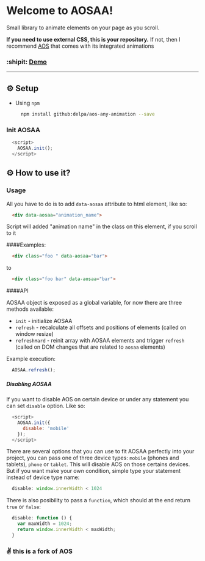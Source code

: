 Welcome to AOSAA!
=================

Small library to animate elements on your page as you scroll.

**If you need to use external CSS, this is your repository.**
If not, then I recommend [AOS](http://michalsnik.github.io/aos/) that comes with its integrated animations
### :shipit: [Demo](http://Delpa.github.io/aos-any-animation/)
----------

## ⚙ Setup
- Using `npm`
    
    ```bash
      npm install github:delpa/aos-any-animation --save
    ```
### Init AOSAA

```javascript
  <script>
    AOSAA.init();
  </script>
```
## ⚙ How to use it?

### Usage

  All you have to do is to add `data-aosaa` attribute to html element, like so:

```html
  <div data-aosaa="animation_name">
```
  Script will added "animation name" in the class on this element, if you scroll to it
  
####Examples:
```html
  <div class="foo " data-aosaa="bar">
```
to
```html
  <div class="foo bar" data-aosaa="bar">
```
####API

AOSAA object is exposed as a global variable, for now there are three methods available:

  * `init` - initialize AOSAA
  * `refresh` - recalculate all offsets and positions of elements (called on window resize)
  * `refreshHard` - reinit array with AOSAA elements and trigger `refresh` (called on DOM changes that are related to `aosaa` elements)

Example execution:
```javascript
  AOSAA.refresh();
```
##### Disabling AOSAA

If you want to disable AOS on certain device or under any statement you can set `disable` option. Like so:

```javascript
  <script>
    AOSAA.init({
      disable: 'mobile'
    });
  </script>
```

There are several options that you can use to fit AOSAA perfectly into your project, you can pass one of three device types:
`mobile` (phones and tablets), `phone` or `tablet`. This will disable AOS on those certains devices. But if you want make your own condition, simple type your statement instead of device type name:

```javascript
  disable: window.innerWidth < 1024
```

There is also posibility to pass a `function`, which should at the end return `true` or `false`:

```javascript
  disable: function () {
    var maxWidth = 1024;
    return window.innerWidth < maxWidth;
  }
```

### :v: this is a fork of AOS
